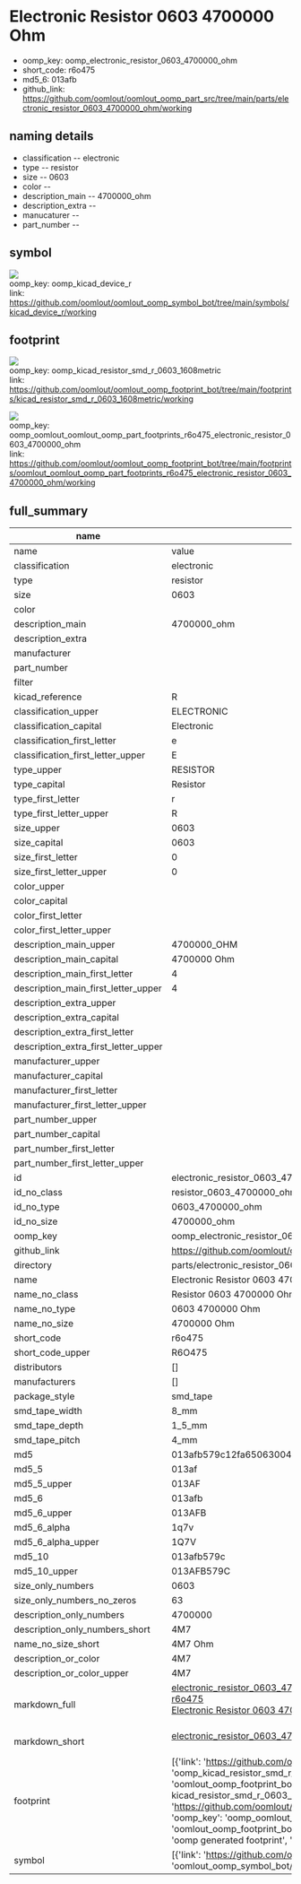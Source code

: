 # Electronic Resistor 0603 4700000 Ohm

  
* oomp_key: oomp_electronic_resistor_0603_4700000_ohm 
* short_code: r6o475
* md5_6: 013afb  
* github_link: https://github.com/oomlout/oomlout_oomp_part_src/tree/main/parts/electronic_resistor_0603_4700000_ohm/working  
## naming details
* classification -- electronic
* type -- resistor
* size -- 0603
* color -- 
* description_main -- 4700000_ohm
* description_extra -- 
* manucaturer -- 
* part_number -- 



## symbol

![](symbol/{index}/working/working_600.png)  
oomp_key: oomp_kicad_device_r  
link: https://github.com/oomlout/oomlout_oomp_symbol_bot/tree/main/symbols/kicad_device_r/working  

## footprint

![](footprint/{index}/working/working_600.png)  
oomp_key: oomp_kicad_resistor_smd_r_0603_1608metric  
link: https://github.com/oomlout/oomlout_oomp_footprint_bot/tree/main/footprints/kicad_resistor_smd_r_0603_1608metric/working  

![](footprint/{index}/working/working_600.png)  
oomp_key: oomp_oomlout_oomlout_oomp_part_footprints_r6o475_electronic_resistor_0603_4700000_ohm  
link: https://github.com/oomlout/oomlout_oomp_footprint_bot/tree/main/footprints/oomlout_oomlout_oomp_part_footprints_r6o475_electronic_resistor_0603_4700000_ohm/working  

## full_summary
| name | value | 
| --- | --- | 
| name | value | 
| classification | electronic | 
| type | resistor | 
| size | 0603 | 
| color |  | 
| description_main | 4700000_ohm | 
| description_extra |  | 
| manufacturer |  | 
| part_number |  | 
| filter |  | 
| kicad_reference | R | 
| classification_upper | ELECTRONIC | 
| classification_capital | Electronic | 
| classification_first_letter | e | 
| classification_first_letter_upper | E | 
| type_upper | RESISTOR | 
| type_capital | Resistor | 
| type_first_letter | r | 
| type_first_letter_upper | R | 
| size_upper | 0603 | 
| size_capital | 0603 | 
| size_first_letter | 0 | 
| size_first_letter_upper | 0 | 
| color_upper |  | 
| color_capital |  | 
| color_first_letter |  | 
| color_first_letter_upper |  | 
| description_main_upper | 4700000_OHM | 
| description_main_capital | 4700000 Ohm | 
| description_main_first_letter | 4 | 
| description_main_first_letter_upper | 4 | 
| description_extra_upper |  | 
| description_extra_capital |  | 
| description_extra_first_letter |  | 
| description_extra_first_letter_upper |  | 
| manufacturer_upper |  | 
| manufacturer_capital |  | 
| manufacturer_first_letter |  | 
| manufacturer_first_letter_upper |  | 
| part_number_upper |  | 
| part_number_capital |  | 
| part_number_first_letter |  | 
| part_number_first_letter_upper |  | 
| id | electronic_resistor_0603_4700000_ohm | 
| id_no_class | resistor_0603_4700000_ohm | 
| id_no_type | 0603_4700000_ohm | 
| id_no_size | 4700000_ohm | 
| oomp_key | oomp_electronic_resistor_0603_4700000_ohm | 
| github_link | https://github.com/oomlout/oomlout_oomp_part_src/tree/main/parts/electronic_resistor_0603_4700000_ohm/working | 
| directory | parts/electronic_resistor_0603_4700000_ohm | 
| name | Electronic Resistor 0603 4700000 Ohm | 
| name_no_class | Resistor 0603 4700000 Ohm | 
| name_no_type | 0603 4700000 Ohm | 
| name_no_size | 4700000 Ohm | 
| short_code | r6o475 | 
| short_code_upper | R6O475 | 
| distributors | [] | 
| manufacturers | [] | 
| package_style | smd_tape | 
| smd_tape_width | 8_mm | 
| smd_tape_depth | 1_5_mm | 
| smd_tape_pitch | 4_mm | 
| md5 | 013afb579c12fa65063004fd1301f8e6 | 
| md5_5 | 013af | 
| md5_5_upper | 013AF | 
| md5_6 | 013afb | 
| md5_6_upper | 013AFB | 
| md5_6_alpha | 1q7v | 
| md5_6_alpha_upper | 1Q7V | 
| md5_10 | 013afb579c | 
| md5_10_upper | 013AFB579C | 
| size_only_numbers | 0603 | 
| size_only_numbers_no_zeros | 63 | 
| description_only_numbers | 4700000 | 
| description_only_numbers_short | 4M7 | 
| name_no_size_short | 4M7 Ohm | 
| description_or_color | 4M7 | 
| description_or_color_upper | 4M7 | 
| markdown_full | [electronic_resistor_0603_4700000_ohm](https://github.com/oomlout/oomlout_oomp_part_src/tree/main/parts/electronic_resistor_0603_4700000_ohm/working)<br>[r6o475](https://github.com/oomlout/oomlout_oomp_part_src/tree/main/parts/electronic_resistor_0603_4700000_ohm/working)<br>[Electronic Resistor 0603 4700000 Ohm](https://github.com/oomlout/oomlout_oomp_part_src/tree/main/parts/electronic_resistor_0603_4700000_ohm/working)<br><br> | 
| markdown_short | [electronic_resistor_0603_4700000_ohm](https://github.com/oomlout/oomlout_oomp_part_src/tree/main/parts/electronic_resistor_0603_4700000_ohm/working)<br><br> | 
| footprint | [{'link': 'https://github.com/oomlout/oomlout_oomp_footprint_bot/tree/main/foootprntss/kicad_resistor_smd_r_0603_1608metric', 'oomp_key': 'oomp_kicad_resistor_smd_r_0603_1608metric', 'directory': 'oomlout_oomp_footprint_bot/footprints/kicad_resistor_smd_r_0603_1608metric//working/working.kicad_mod', 'note': 'source footprint kicad_resistor_smd_r_0603_1608metric', 'index': 0}, {'link': 'https://github.com/oomlout/oomlout_oomp_footprint_bot/tree/main/foootprntss/oomlout_oomlout_oomp_part_footprints_r6o475_electronic_resistor_0603_4700000_ohm', 'oomp_key': 'oomp_oomlout_oomlout_oomp_part_footprints_r6o475_electronic_resistor_0603_4700000_ohm', 'directory': 'oomlout_oomp_footprint_bot/footprints/oomlout_oomlout_oomp_part_footprints_r6o475_electronic_resistor_0603_4700000_ohm//working/working.kicad_mod', 'note': 'oomp generated footprint', 'index': 1}] | 
| symbol | [{'link': 'https://github.com/oomlout/oomlout_oomp_symbol_bot/tree/main/symbols/kicad_device_r', 'oomp_key': 'oomp_kicad_device_r', 'directory': 'oomlout_oomp_symbol_bot/symbols/kicad_device_r//working/working.kicad_sym', 'index': 0}] | 
